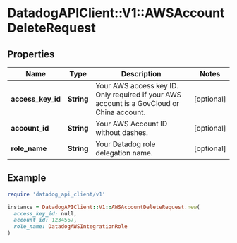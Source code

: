 # DatadogAPIClient::V1::AWSAccountDeleteRequest

## Properties

| Name | Type | Description | Notes |
| ---- | ---- | ----------- | ----- |
| **access_key_id** | **String** | Your AWS access key ID. Only required if your AWS account is a GovCloud or China account. | [optional] |
| **account_id** | **String** | Your AWS Account ID without dashes. | [optional] |
| **role_name** | **String** | Your Datadog role delegation name. | [optional] |

## Example

```ruby
require 'datadog_api_client/v1'

instance = DatadogAPIClient::V1::AWSAccountDeleteRequest.new(
  access_key_id: null,
  account_id: 1234567,
  role_name: DatadogAWSIntegrationRole
)
```

